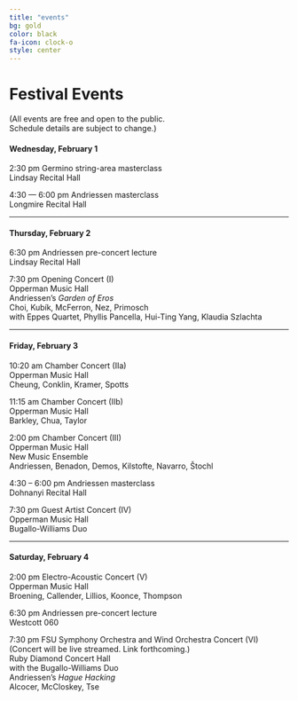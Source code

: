 ```yaml
---
title: "events"
bg: gold
color: black
fa-icon: clock-o
style: center
---
```

# Festival Events
(All events are free and open to the public.<br>Schedule details are subject to change.)

#### Wednesday, February 1
2:30 pm Germino string-area masterclass<br />
Lindsay Recital Hall

4:30 — 6:00 pm Andriessen masterclass<br />
Longmire Recital Hall

---------------------------------------

#### Thursday, February 2
6:30 pm Andriessen pre-concert lecture<br />
Lindsay Recital Hall

7:30 pm Opening Concert (I)<br />
Opperman Music Hall<br />
Andriessen’s *Garden of Eros*<br />
Choi, Kubík, McFerron, Nez, Primosch<br />
with Eppes Quartet, Phyllis Pancella, Hui-Ting Yang, Klaudia Szlachta

---------------------------------------

#### Friday, February 3
10:20 am Chamber Concert (IIa)<br />
Opperman Music Hall<br />
Cheung, Conklin, Kramer, Spotts

11:15 am Chamber Concert (IIb)<br />
Opperman Music Hall<br />
Barkley, Chua, Taylor

2:00 pm Chamber Concert (III)<br />
Opperman Music Hall<br />
New Music Ensemble<br />
Andriessen, Benadon, Demos, Kilstofte, Navarro, Štochl

4:30 – 6:00 pm Andriessen masterclass<br />
Dohnanyi Recital Hall

7:30 pm Guest Artist Concert (IV)<br />
Opperman Music Hall<br />
Bugallo-Williams Duo<br />
 
---------------------------------------

#### Saturday, February 4
2:00 pm Electro-Acoustic Concert (V)<br />
Opperman Music Hall<br />
Broening, Callender, Lillios, Koonce, Thompson

6:30 pm Andriessen pre-concert lecture<br />
Westcott 060

7:30 pm FSU Symphony Orchestra and Wind Orchestra Concert (VI)<br />
(Concert will be live streamed. Link forthcoming.)<br />
Ruby Diamond Concert Hall<br />
with the Bugallo-Williams Duo<br />
Andriessen’s *Hague Hacking*<br />
Alcocer, McCloskey, Tse




